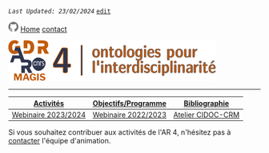
_`Last Updated: 23/02/2024`_ [`edit`](https://github.com/MAGISAR4/ontologies_4_interdisciplinarity/blob/main/pages/activites.md)

[![GitHub Logo](assets/user/github.png)](https://github.com/MAGISAR4/ontologies_4_interdisciplinarity)
[Home](.)
[contact](?page=contact)

![entête](img/2021-02_Icoentete-GDR_MAGIS_AR4.png)

---
| [Activités](?page=activites) | [Objectifs/Programme](?page=objectifs-et-programme) | [Bibliographie](?page=bibliographie) |
|---|---|---|
| [Webinaire 2023/2024](?page=activites_1) | [Webinaire 2022/2023](?page=activites_2)| [Atelier CIDOC-CRM](?page=activites_3)|

Si vous souhaitez contribuer aux activités de l'AR 4, n'hésitez pas à [contacter](?page=contact) l'équipe d'animation.
